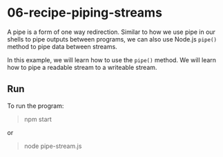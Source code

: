 # 06-recipe-piping-streams

A pipe is a form of one way redirection. Similar to how we use pipe in our shells to pipe outputs between programs, we can also use Node.js `pipe()` method to pipe data between streams. 

In this example, we will learn how to use the `pipe()` method.
We will learn how to pipe a readable stream to a writeable stream.

## Run

To run the program:

> npm start

or

> node pipe-stream.js
